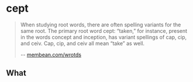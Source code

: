 # cept


> When studying root words, there are often spelling variants for the same root. The primary root word cept: “taken,” for instance, present in the words concept and inception, has variant spellings of cap, cip, and ceiv. Cap, cip, and ceiv all mean “take” as well. 
> 
> -- [membean.com/wrotds](https://membean.com/wrotds/cip-take)


## What 